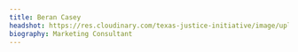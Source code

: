 ```yaml
---
title: Beran Casey
headshot: https://res.cloudinary.com/texas-justice-initiative/image/upload/c_scale,w_auto/bergan-casey_gzudmf.jpg
biography: Marketing Consultant
---
```

